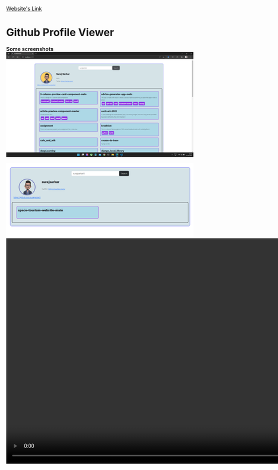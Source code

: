 <a href="https://github-profile-surajsarkar.netlify.app">Website's Link</a>

# Github Profile Viewer

**Some screenshots**
<img src="./readme_assets/demo_0.png"/>


<img src="./readme_assets/demo_1.png"/>

<video width="1080" height="608" autoplay>
  <source src="./readme_assets/demo.mp4" type="video/mp4"/>
</video>
